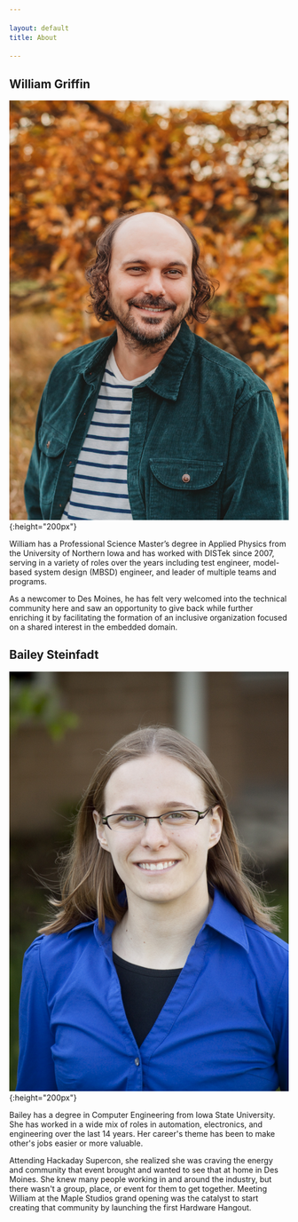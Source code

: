 ```yaml
---

layout: default
title: About

---
```




## William Griffin

![William](/assets/images/WilliamHeadshots-2.jpg){:height="200px"}

William has a Professional Science Master’s degree in Applied Physics from the University of Northern Iowa and has worked with DISTek since 2007, serving in a variety of roles over the years including test engineer, model-based system design (MBSD) engineer, and leader of multiple teams and programs. 

As a newcomer to Des Moines, he has felt very welcomed into the technical community here and saw an opportunity to give back while further enriching it by facilitating the formation of an inclusive organization focused on a shared interest in the embedded domain.

## Bailey Steinfadt

![Bailey](/assets/images/Bailey-10.jpg){:height="200px"}

Bailey has a degree in Computer Engineering from Iowa State University. She has worked in a wide mix of roles in automation, electronics, and engineering over the last 14 years. Her career's theme has been to make other's jobs easier or more valuable. 

Attending Hackaday Supercon, she realized she was craving the energy and community that event brought and wanted to see that at home in Des Moines. She knew many people working in and around the industry, but there wasn't a group, place, or event for them to get together. Meeting William at the Maple Studios grand opening was the catalyst to start creating that community by launching the first Hardware Hangout.